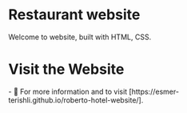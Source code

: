 <h1>Restaurant website</h1>
<p align="left">Welcome to website, built with HTML, CSS.</p>

<h1>Visit the Website</h1>
- 📄 For more information and to visit [https://esmer-terishli.github.io/roberto-hotel-website/].

